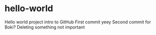 # hello-world
Hello world project intro to GitHub
First commit yeey
 Second commit for Boki? 
Deleting something not important
